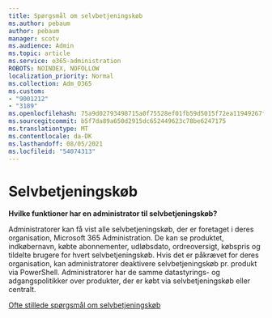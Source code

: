 ```yaml
---
title: Spørgsmål om selvbetjeningskøb
ms.author: pebaum
author: pebaum
manager: scotv
ms.audience: Admin
ms.topic: article
ms.service: o365-administration
ROBOTS: NOINDEX, NOFOLLOW
localization_priority: Normal
ms.collection: Adm_O365
ms.custom:
- "9001212"
- "3189"
ms.openlocfilehash: 75a9d02793498715a0f75528ef01fb59d5015f72ea11949267f2a7d36ff19550
ms.sourcegitcommit: b5f7da89a650d2915dc652449623c78be6247175
ms.translationtype: MT
ms.contentlocale: da-DK
ms.lasthandoff: 08/05/2021
ms.locfileid: "54074313"
---
```

# <a name="self-service-purchase"></a>Selvbetjeningskøb

**Hvilke funktioner har en administrator til selvbetjeningskøb?**

Administratorer kan få vist alle selvbetjeningskøb, der er foretaget i deres organisation, Microsoft 365 Administration. De kan se produktet, indkøbernavn, købte abonnementer, udløbsdato, ordreoversigt, købspris og tildelte brugere for hvert selvbetjeningskøb.  Hvis det er påkrævet for deres organisation, kan administratorer deaktivere selvbetjeningskøb pr. produkt via PowerShell.  Administratorer har de samme datastyrings- og adgangspolitikker over produkter, der er købt via selvbetjeningskøb eller centralt.

[Ofte stillede spørgsmål om selvbetjeningskøb](https://aka.ms/self-service-purchase-faq)

